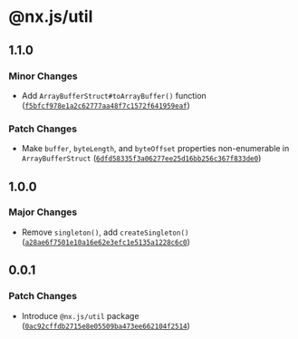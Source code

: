 # @nx.js/util

## 1.1.0

### Minor Changes

- Add `ArrayBufferStruct#toArrayBuffer()` function ([`f5bfcf978e1a2c62777aa48f7c1572f641959eaf`](https://github.com/TooTallNate/nx.js/commit/f5bfcf978e1a2c62777aa48f7c1572f641959eaf))

### Patch Changes

- Make `buffer`, `byteLength`, and `byteOffset` properties non-enumerable in `ArrayBufferStruct` ([`6dfd58335f3a06277ee25d16bb256c367f833de0`](https://github.com/TooTallNate/nx.js/commit/6dfd58335f3a06277ee25d16bb256c367f833de0))

## 1.0.0

### Major Changes

- Remove `singleton()`, add `createSingleton()` ([`a28ae6f7501e10a16e62e3efc1e5135a1228c6c0`](https://github.com/TooTallNate/nx.js/commit/a28ae6f7501e10a16e62e3efc1e5135a1228c6c0))

## 0.0.1

### Patch Changes

- Introduce `@nx.js/util` package ([`0ac92cffdb2715e8e05509ba473ee662104f2514`](https://github.com/TooTallNate/nx.js/commit/0ac92cffdb2715e8e05509ba473ee662104f2514))
